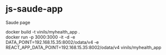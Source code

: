 # js-saude-app
Saude page

docker build -t vinils/myhealth_app .
<BR>
docker run -p 3000:3000 -it -d -e DATA_POINT=192.168.15.35:8002/odata/v4 -e REACT_APP_DATA_POINT=192.168.15.35:8002/odata/v4 vinils/myhealth_app
